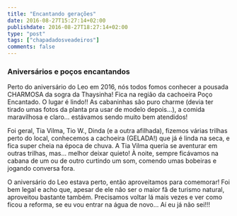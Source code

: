 ```yaml
---
title: "Encantando gerações"
date: 2016-08-27T15:27:14+02:00
publishdate: 2016-08-27T18:27:14+02:00
type: "post"
tags: ["chapadadosveadeiros"]
comments: false
---
```

### Aniversários e poços encantandos

Perto do aniversário do Leo em 2016, nós todos fomos conhecer a pousada CHARMOSA da sogra da Thaysinha! Fica na região da cachoeira Poço Encantado. O lugar é lindo!! As cabaninhas são puro charme (devia ter tirado umas fotos da planta pra usar de modelo depois...), a comida maravilhosa e claro... estávamos sendo muito bem atendidos!

Foi geral, Tia Vilma, Tio W., Dinda (e a outra afilhada), fizemos várias trilhas perto do local, conhecemos a cachoeira (GELADA!) que já é linda na seca, e fica super cheia na época de chuva. A Tia Vilma queria se aventurar em outras trilhas, mas... melhor deixar quieto! À noite, sempre ficávamos na cabana de um ou de outro curtindo um som, comendo umas bobeiras e jogando conversa fora. 

O aniversário do Leo estava perto, então aproveitamos para comemorar! Foi bem legal e acho que, apesar de ele não ser o maior fã de turismo natural, aproveitou bastante também. Precisamos voltar lá mais vezes e ver como ficou a reforma, se eu vou entrar na água de novo... Aí eu já  não sei!!!